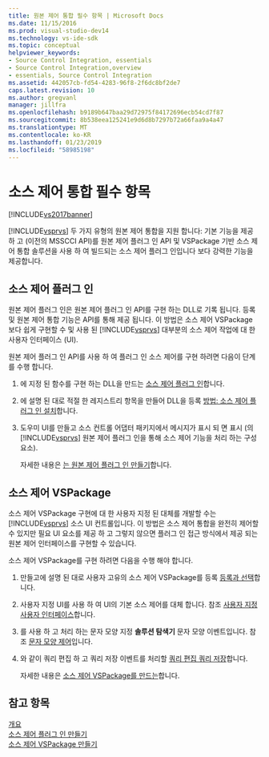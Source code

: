 ```yaml
---
title: 원본 제어 통합 필수 항목 | Microsoft Docs
ms.date: 11/15/2016
ms.prod: visual-studio-dev14
ms.technology: vs-ide-sdk
ms.topic: conceptual
helpviewer_keywords:
- Source Control Integration, essentials
- Source Control Integration,overview
- essentials, Source Control Integration
ms.assetid: 442057cb-fd54-4283-96f8-2f6dc8bf2de7
caps.latest.revision: 10
ms.author: gregvanl
manager: jillfra
ms.openlocfilehash: b9189b647baa29d72975f84172696ecb54cd7f87
ms.sourcegitcommit: 8b538eea125241e9d6d8b7297b72a66faa9a4a47
ms.translationtype: MT
ms.contentlocale: ko-KR
ms.lasthandoff: 01/23/2019
ms.locfileid: "58985198"
---
```

# <a name="source-control-integration-essentials"></a>소스 제어 통합 필수 항목
[!INCLUDE[vs2017banner](../../includes/vs2017banner.md)]

[!INCLUDE[vsprvs](../../includes/vsprvs-md.md)] 두 가지 유형의 원본 제어 통합을 지원 합니다: 기본 기능을 제공 하 고 (이전의 MSSCCI API)를 원본 제어 플러그 인 API 및 VSPackage 기반 소스 제어 통합 솔루션을 사용 하 여 빌드되는 소스 제어 플러그 인입니다 보다 강력한 기능을 제공합니다.  
  
## <a name="source-control-plug-in"></a>소스 제어 플러그 인  
 원본 제어 플러그 인은 원본 제어 플러그 인 API를 구현 하는 DLL로 기록 됩니다. 등록 및 원본 제어 통합 기능은 API를 통해 제공 됩니다. 이 방법은 소스 제어 VSPackage 보다 쉽게 구현할 수 및 사용 된 [!INCLUDE[vsprvs](../../includes/vsprvs-md.md)] 대부분의 소스 제어 작업에 대 한 사용자 인터페이스 (UI).  
  
 원본 제어 플러그 인 API를 사용 하 여 플러그 인 소스 제어를 구현 하려면 다음이 단계를 수행 합니다.  
  
1. 에 지정 된 함수를 구현 하는 DLL을 만드는 [소스 제어 플러그 인](../../extensibility/source-control-plug-ins.md)합니다.  
  
2. 에 설명 된 대로 적절 한 레지스트리 항목을 만들어 DLL을 등록 [방법: 소스 제어 플러그 인 설치](../../extensibility/internals/how-to-install-a-source-control-plug-in.md)합니다.  
  
3. 도우미 UI를 만들고 소스 컨트롤 어댑터 패키지에서 메시지가 표시 되 면 표시 (의 [!INCLUDE[vsprvs](../../includes/vsprvs-md.md)] 원본 제어 플러그 인을 통해 소스 제어 기능을 처리 하는 구성 요소).  
  
   자세한 내용은 [는 원본 제어 플러그 인 만들기](../../extensibility/internals/creating-a-source-control-plug-in.md)합니다.  
  
## <a name="source-control-vspackage"></a>소스 제어 VSPackage  
 소스 제어 VSPackage 구현에 대 한 사용자 지정 된 대체를 개발할 수는 [!INCLUDE[vsprvs](../../includes/vsprvs-md.md)] 소스 UI 컨트롤입니다. 이 방법은 소스 제어 통합을 완전히 제어할 수 있지만 필요 UI 요소를 제공 하 고 그렇지 않으면 플러그 인 접근 방식에서 제공 되는 원본 제어 인터페이스를 구현할 수 있습니다.  
  
 소스 제어 VSPackage를 구현 하려면 다음을 수행 해야 합니다.  
  
1. 만들고에 설명 된 대로 사용자 고유의 소스 제어 VSPackage를 등록 [등록과 선택](../../extensibility/internals/registration-and-selection-source-control-vspackage.md)합니다.  
  
2. 사용자 지정 UI를 사용 하 여 UI의 기본 소스 제어를 대체 합니다. 참조 [사용자 지정 사용자 인터페이스](../../extensibility/internals/custom-user-interface-source-control-vspackage.md)합니다.  
  
3. 를 사용 하 고 처리 하는 문자 모양 지정 **솔루션 탐색기** 문자 모양 이벤트입니다. 참조 [문자 모양 제어](../../extensibility/internals/glyph-control-source-control-vspackage.md)입니다.  
  
4. 와 같이 쿼리 편집 하 고 쿼리 저장 이벤트를 처리할 [쿼리 편집 쿼리 저장](../../extensibility/internals/query-edit-query-save-source-control-vspackage.md)합니다.  
  
   자세한 내용은 [소스 제어 VSPackage를 만드는](../../extensibility/internals/creating-a-source-control-vspackage.md)합니다.  
  
## <a name="see-also"></a>참고 항목  
 [개요](../../extensibility/internals/source-control-integration-overview.md)   
 [소스 제어 플러그 인 만들기](../../extensibility/internals/creating-a-source-control-plug-in.md)   
 [소스 제어 VSPackage 만들기](../../extensibility/internals/creating-a-source-control-vspackage.md)
